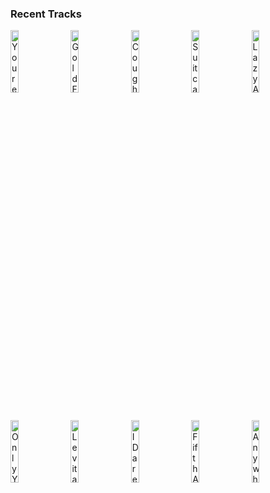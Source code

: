### Recent Tracks
[<img src='https://lastfm.freetls.fastly.net/i/u/300x300/87706ff46e6248b6af3f3931661b00b6.png' width='16%' height='16%' alt='Youre My Best Friend - Remastered 2011'>](https://www.last.fm/music/queen/_/you%2527re%2bmy%2bbest%2bfriend%2b-%2bremastered%2b2011)&nbsp;&nbsp;&nbsp;&nbsp;[<img src='https://lastfm.freetls.fastly.net/i/u/300x300/63a471f326c445c880cd5797163e8b6e.png' width='16%' height='16%' alt='Gold Forever'>](https://www.last.fm/music/the%2bwanted/_/gold%2bforever)&nbsp;&nbsp;&nbsp;&nbsp;[<img src='https://lastfm.freetls.fastly.net/i/u/300x300/8384e65884c84d9ab6b6ee8d6fbe54f8.png' width='16%' height='16%' alt='Cough Syrup'>](https://www.last.fm/music/young%2bthe%2bgiant/_/cough%2bsyrup)&nbsp;&nbsp;&nbsp;&nbsp;[<img src='https://lastfm.freetls.fastly.net/i/u/300x300/1b68128d0cbc4d9f95acfcf2fa190c54.png' width='16%' height='16%' alt='Suitcase'>](https://www.last.fm/music/the%2bnew%2belectric%2bsound/_/suitcase)&nbsp;&nbsp;&nbsp;&nbsp;[<img src='https://lastfm.freetls.fastly.net/i/u/300x300/d86d95016e0e44bdc42f5dfee759765b.png' width='16%' height='16%' alt='Lazy Afternoon'>](https://www.last.fm/music/rebelution/_/lazy%2bafternoon)&nbsp;&nbsp;&nbsp;&nbsp;<br>[<img src='https://lastfm.freetls.fastly.net/i/u/300x300/48c31274da3c484455bad928221ba2a6.png' width='16%' height='16%' alt='Only You'>](https://www.last.fm/music/hogland/_/only%2byou)&nbsp;&nbsp;&nbsp;&nbsp;[<img src='https://lastfm.freetls.fastly.net/i/u/300x300/51bac94e8204a50fb18740615c46f49c.png' width='16%' height='16%' alt='Levitating'>](https://www.last.fm/music/dua%2blipa/_/levitating)&nbsp;&nbsp;&nbsp;&nbsp;[<img src='https://lastfm.freetls.fastly.net/i/u/300x300/adbd087d22f3458df4dfbba3210a2d7f.png' width='16%' height='16%' alt='I Dare You'>](https://www.last.fm/music/kelly%2bclarkson/_/i%2bdare%2byou)&nbsp;&nbsp;&nbsp;&nbsp;[<img src='https://lastfm.freetls.fastly.net/i/u/300x300/c4803d02b897b3e0716e888d4cff73be.png' width='16%' height='16%' alt='Fifth Avenue'>](https://www.last.fm/music/walk%2boff%2bthe%2bearth/_/fifth%2bavenue)&nbsp;&nbsp;&nbsp;&nbsp;[<img src='https://lastfm.freetls.fastly.net/i/u/300x300/c18ce9b93469bf5d1fb655f07ef1e4de.png' width='16%' height='16%' alt='Anywhere But Here'>](https://www.last.fm/music/frenship/_/anywhere%2bbut%2bhere)&nbsp;&nbsp;&nbsp;&nbsp;<br>